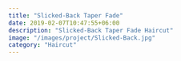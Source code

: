 ```yaml
---
title: "Slicked‑Back Taper Fade"
date: 2019-02-07T10:47:55+06:00
description: "Slicked‑Back Taper Fade Haircut"
image: "/images/project/Slicked‑Back.jpg"
category: "Haircut"
---
```

